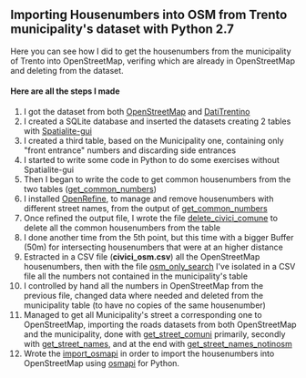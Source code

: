 ## Importing Housenumbers into OSM from Trento municipality's dataset with Python 2.7

Here you can see how I did to get the housenumbers from the municipality of Trento into OpenStreetMap, verifing which are already in OpenStreetMap and deleting from the dataset.

#### Here are all the steps I made

1. I got the dataset from both [OpenStreetMap](https://www.openstreetmap.org/) and [DatiTrentino](http://dati.trentino.it/)
1. I created a SQLite database and inserted the datasets creating 2 tables with [Spatialite-gui](https://www.gaia-gis.it/fossil/spatialite_gui/index)
1. I created a third table, based on the Municipality one, containing only "front entrance" numbers and discarding side entrances
1. I started to write some code in Python to do some exercises without Spatialite-gui
1. Then I began to write the code to get common housenumbers from the two tables ([get_common_numbers](../blob/master/get_common_numbers.py))
1. I installed [OpenRefine](http://openrefine.org/), to manage and remove housenumbers with different street names, from the output of [get_common_numbers](https://github.com/danielezotta/civici_to_OSM/blob/master/get_common_numbers.py)
1. Once refined the output file, I wrote the file [delete_civici_comune](../blob/master/delete_civici_comune.py) to delete all the common housenumbers from the table
1. I done another time from the 5th point, but this time with a bigger Buffer (50m) for intersecting housenumbers that were at an higher distance
1. Estracted in a CSV file (**civici_osm.csv**) all the OpenStreetMap housenumbers, then with the file [osm_only_search](../blob/master/osm_only_search.py) I've isolated in a CSV file all the numbers not contained in the municipality's table
1. I controlled by hand all the numbers in OpenStreetMap from the previous file, changed data where needed and deleted from the municipality table (to have no copies of the same housenumber)
1. Managed to get all Municipality's street a corresponding one to OpenStreetMap, importing the roads datasets from both OpenStreetMap and the municipality, done with [get_street_comuni](../blob/master/get_street_names_comuni.py) primarily, secondly with [get_street_names](../blob/master/get_street_names.py), and at the end with [get_street_names_notinosm](../blob/master/get_street_names_notinosm.py)
1. Wrote the [import_osmapi](../blob/master/import_osmapi.py) in order to import the housenumbers into OpenStreetMap using [osmapi](https://github.com/metaodi/osmapi) for Python.
